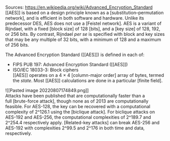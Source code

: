 Sources:
https://en.wikipedia.org/wiki/Advanced_Encryption_Standard
\
[[AES]] is based on a design principle known as a [substitution–permutation network], and is efficient in both software and hardware. Unlike its predecessor DES, AES does not use a [Feistel network]. AES is a variant of Rijndael, with a fixed [block size] of 128 [bits], and a [key size] of 128, 192, or 256 bits. By contrast, Rijndael _per se_ is specified with block and key sizes that may be any multiple of 32 bits, with a minimum of 128 and a maximum of 256 bits.

The Advanced Encryption Standard ([[AES]]) is defined in each of:
-   FIPS PUB 197: Advanced Encryption Standard ([[AES]])
-   ISO/IEC 18033-3: Block ciphers
\
[[AES]] operates on a 4 × 4 [column-major order] array of bytes, termed the _state_. Most [[AES]] calculations are done in a particular [finite field].

![[Pasted image 20220807174849.png]]
\
Attacks have been published that are computationally faster than a full [brute-force attack], though none as of 2013 are computationally feasible. For AES-128, the key can be recovered with a computational complexity of 2^126.1 using the [biclique attack]. For biclique attacks on AES-192 and AES-256, the computational complexities of 2^189.7 and 2^254.4 respectively apply. [Related-key attacks] can break AES-256 and AES-192 with complexities 2^99.5 and 2^176 in both time and data, respectively.
